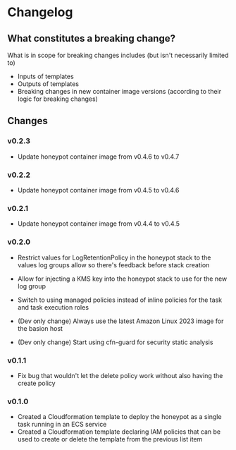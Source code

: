 # Changelog

## What constitutes a breaking change?

What is in scope for breaking changes includes (but isn't necessarily limited to)

- Inputs of templates
- Outputs of templates
- Breaking changes in new container image versions (according to their logic for breaking changes)

## Changes

### v0.2.3

- Update honeypot container image from v0.4.6 to v0.4.7

### v0.2.2

- Update honeypot container image from v0.4.5 to v0.4.6

### v0.2.1

- Update honeypot container image from v0.4.4 to v0.4.5

### v0.2.0

- Restrict values for LogRetentionPolicy in the honeypot stack to the values log groups allow so there's feedback before stack creation
- Allow for injecting a KMS key into the honeypot stack to use for the new log group
- Switch to using managed policies instead of inline policies for the task and task execution roles

- (Dev only change) Always use the latest Amazon Linux 2023 image for the basion host
- (Dev only change) Start using cfn-guard for security static analysis

### v0.1.1

- Fix bug that wouldn't let the delete policy work without also having the create policy

### v0.1.0

- Created a Cloudformation template to deploy the honeypot as a single task running in an ECS service
- Created a Cloudformation template declaring IAM policies that can be used to create or delete the template from the previous list item

